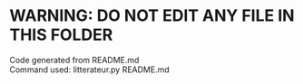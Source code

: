 # WARNING: DO NOT EDIT ANY FILE IN THIS FOLDER
Code generated from README.md  
Command used: litterateur.py README.md
